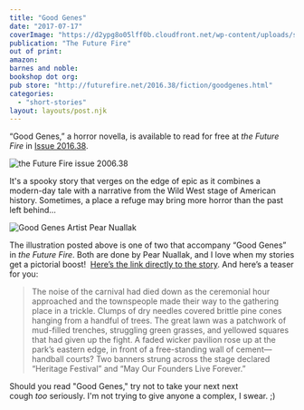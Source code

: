 ```yaml
---
title: "Good Genes"
date: "2017-07-17"
coverImage: "https://d2ypg8o05lff0b.cloudfront.net/wp-content/uploads/sites/3/pages/f38cover.jpg"
publication: "The Future Fire"
out of print:
amazon: 
barnes and noble: 
bookshop dot org:
pub store: "http://futurefire.net/2016.38/fiction/goodgenes.html"
categories:
  - "short-stories"
layout: layouts/post.njk
---
```


“Good Genes,” a horror novella, is available to read for free at _the Future Fire_ in [Issue 2016.38](http://futurefire.net/2016.38/index.html).

![the Future Fire issue 2006.38](https://d2ypg8o05lff0b.cloudfront.net/wp-content/uploads/sites/3/pages/f38cover.jpg)

It's a spooky story that verges on the edge of epic as it combines a modern-day tale with a narrative from the Wild West stage of American history. Sometimes, a place a refuge may bring more horror than the past left behind…

![Good Genes Artist Pear Nuallak](https://d2ypg8o05lff0b.cloudfront.net/wp-content/uploads/sites/3/pages/pn-goodgenes1.jpg)

The illustration posted above is one of two that accompany “Good Genes” in _the Future Fire_. Both are done by Pear Nuallak, and I love when my stories get a pictorial boost!  [Here’s the link directly to the story](http://futurefire.net/2016.38/fiction/goodgenes.html). And here’s a teaser for you:

> The noise of the carnival had died down as the ceremonial hour approached and the townspeople made their way to the gathering place in a trickle. Clumps of dry needles covered brittle pine cones hanging from a handful of trees. The great lawn was a patchwork of mud-filled trenches, struggling green grasses, and yellowed squares that had given up the fight. A faded wicker pavilion rose up at the park’s eastern edge, in front of a free-standing wall of cement—handball courts? Two banners strung across the stage declared “Heritage Festival” and “May Our Founders Live Forever.”

Should you read "Good Genes," try not to take your next next cough _too_ seriously. I'm not trying to give anyone a complex, I swear. ;)

